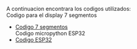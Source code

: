 A continuacion encontrara los codigos utilizados:  
Codigo para el display 7 segmentos  
- [Codigo 7 segmentos](./7segmentos.v)  
Codigo micropython ESP32  
- [Codigo ESP32](./ESP32.py)  
